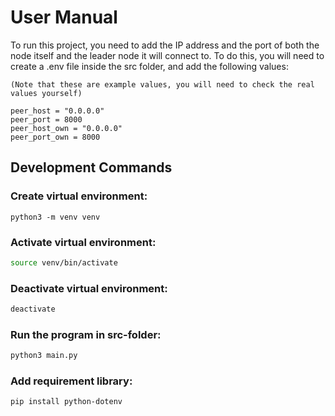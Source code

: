 # User Manual

To run this project, you need to add the IP address and the port of both the node itself and the leader node it will connect to. To do this, you will need to create a .env file inside the src folder, and add the following values:

```
(Note that these are example values, you will need to check the real values yourself)

peer_host = "0.0.0.0"
peer_port = 8000
peer_host_own = "0.0.0.0"
peer_port_own = 8000

```

## Development Commands

### Create virtual environment:
```
python3 -m venv venv
```

### Activate virtual environment:
```bash
source venv/bin/activate
```

### Deactivate virtual environment:
```bash
deactivate
```

### Run the program in src-folder:
```bash
python3 main.py
```

### Add requirement library:
```bash
pip install python-dotenv
```


